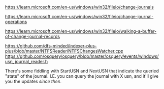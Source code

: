 https://learn.microsoft.com/en-us/windows/win32/fileio/change-journals


https://learn.microsoft.com/en-us/windows/win32/fileio/change-journal-operations


https://learn.microsoft.com/en-us/windows/win32/fileio/walking-a-buffer-of-change-journal-records


https://github.com/dfs-minded/indexer-plus-plus/blob/master/NTFSReader/NTFSChangesWatcher.cpp
https://github.com/osquery/osquery/blob/master/osquery/events/windows/usn_journal_reader.h


There's some fiddling with StartUSN and NextUSN that indicate the queried "state" of the journal.
I.E. you can query the journal with X usn, and it'll give you the updates *since then*. 